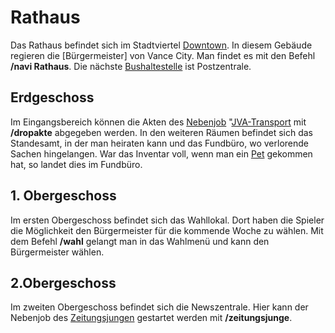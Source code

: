 # Rathaus 

Das Rathaus befindet sich im Stadtviertel [Downtown](../../pages/gebiete/Downtown.md). In diesem Gebäude regieren die [Bürgermeister] von Vance City. Man findet es mit den Befehl **/navi Rathaus**. Die nächste [Bushaltestelle](../../pages/öpnv/Bus.md) ist Postzentrale.

## Erdgeschoss 
Im Eingangsbereich können die Akten des [Nebenjob](../../pages/nebenjobs/nebenjobs.md) "[JVA-Transport](../../pages/nebenjobs/jvatransport.md) mit **/dropakte** abgegeben werden. In den weiteren Räumen befindet sich das Standesamt, in der man heiraten kann und das Fundbüro, wo verlorende Sachen hingelangen. War das Inventar voll, wenn man ein [Pet](../../pages/pets/allgemein.md) gekommen hat, so landet dies im Fundbüro.

## 1. Obergeschoss
Im ersten Obergeschoss befindet sich das Wahllokal. Dort haben die Spieler die Möglichkeit den Bürgermeister für die kommende Woche zu wählen. Mit dem Befehl **/wahl** gelangt man in das Wahlmenü und kann den Bürgermeister wählen.

## 2.Obergeschoss
Im zweiten Obergeschoss befindet sich die Newszentrale. Hier kann der Nebenjob des [Zeitungsjungen](../../pages/nebenjobs/zeitungsjunge.md) gestartet werden mit **/zeitungsjunge**.

